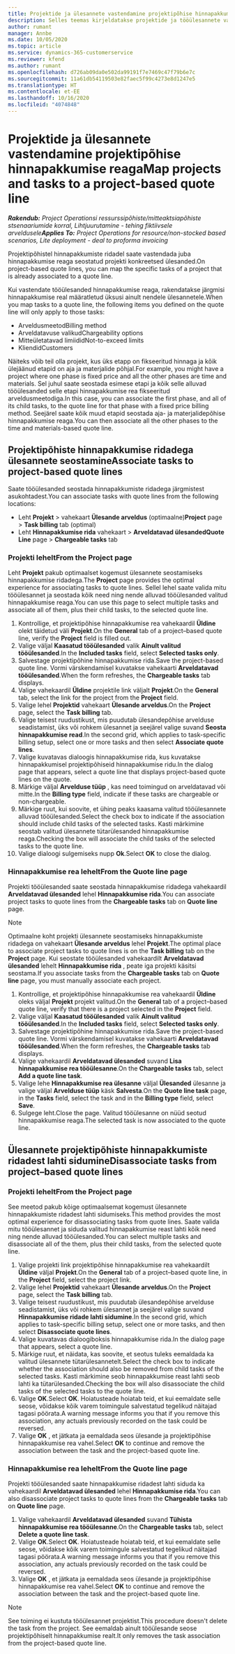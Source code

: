 ```yaml
---
title: Projektide ja ülesannete vastendamine projektipõhise hinnapakkumise reaga
description: Selles teemas kirjeldatakse projektide ja tööülesannete vastendamist projektipõhise tööülesande reaga.
author: rumant
manager: Annbe
ms.date: 10/05/2020
ms.topic: article
ms.service: dynamics-365-customerservice
ms.reviewer: kfend
ms.author: rumant
ms.openlocfilehash: d726ab09da0e502da99191f7e7469c47f79b6e7c
ms.sourcegitcommit: 11a61db54119503e82faec5f99c4273e8d1247e5
ms.translationtype: HT
ms.contentlocale: et-EE
ms.lasthandoff: 10/16/2020
ms.locfileid: "4074848"
---
```

# <a name="map-projects-and-tasks-to-a-project-based-quote-line"></a><span data-ttu-id="7adc6-103">Projektide ja ülesannete vastendamine projektipõhise hinnapakkumise reaga</span><span class="sxs-lookup"><span data-stu-id="7adc6-103">Map projects and tasks to a project-based quote line</span></span>

<span data-ttu-id="7adc6-104">_**Rakendub:** Project Operationsi ressurssipõhiste/mitteaktsiapõhiste stsenaariumide korral,  Lihtjuurutamine - tehing fiktiivsele arveldusele_</span><span class="sxs-lookup"><span data-stu-id="7adc6-104">_**Applies To:** Project Operations for resource/non-stocked based scenarios, Lite deployment - deal to proforma invoicing_</span></span>

<span data-ttu-id="7adc6-105">Projektipõhistel hinnapakkumiste ridadel saate vastendada juba hinnapakkumise reaga seostatud projekti konkreetsed ülesanded.</span><span class="sxs-lookup"><span data-stu-id="7adc6-105">On project-based quote lines, you can map the specific tasks of a project that is already associated to a quote line.</span></span>

<span data-ttu-id="7adc6-106">Kui vastendate tööülesanded hinnapakkumise reaga, rakendatakse järgmisi hinnapakkumise real määratletud üksusi ainult nendele ülesannetele.</span><span class="sxs-lookup"><span data-stu-id="7adc6-106">When you map tasks to a quote line, the following items you defined on the quote line will only apply to those tasks:</span></span>

- <span data-ttu-id="7adc6-107">Arveldusmeetod</span><span class="sxs-lookup"><span data-stu-id="7adc6-107">Billing method</span></span>
- <span data-ttu-id="7adc6-108">Arveldatavuse valikud</span><span class="sxs-lookup"><span data-stu-id="7adc6-108">Chargeability options</span></span>
- <span data-ttu-id="7adc6-109">Mitteületatavad limiidid</span><span class="sxs-lookup"><span data-stu-id="7adc6-109">Not-to-exceed limits</span></span>
- <span data-ttu-id="7adc6-110">Kliendid</span><span class="sxs-lookup"><span data-stu-id="7adc6-110">Customers</span></span>

<span data-ttu-id="7adc6-111">Näiteks võib teil olla projekt, kus üks etapp on fikseeritud hinnaga ja kõik ülejäänud etapid on aja ja materjalide põhjal.</span><span class="sxs-lookup"><span data-stu-id="7adc6-111">For example, you might have a project where one phase is fixed price and all the other phases are time and materials.</span></span> <span data-ttu-id="7adc6-112">Sel juhul saate seostada esimese etapi ja kõik selle alluvad tööülesanded selle etapi hinnapakkumise rea fikseeritud arveldusmeetodiga.</span><span class="sxs-lookup"><span data-stu-id="7adc6-112">In this case, you can associate the first phase, and all of its child tasks, to the quote line for that phase with a fixed price billing method.</span></span> <span data-ttu-id="7adc6-113">Seejärel saate kõik muud etapid seostada aja- ja materjalidepõhise hinnapakkumise reaga.</span><span class="sxs-lookup"><span data-stu-id="7adc6-113">You can then associate all the other phases to the time and materials-based quote line.</span></span>

## <a name="associate-tasks-to-project-based-quote-lines"></a><span data-ttu-id="7adc6-114">Projektipõhiste hinnapakkumise ridadega ülesannete seostamine</span><span class="sxs-lookup"><span data-stu-id="7adc6-114">Associate tasks to project-based quote lines</span></span>

<span data-ttu-id="7adc6-115">Saate tööülesanded seostada hinnapakkumiste ridadega järgmistest asukohtadest.</span><span class="sxs-lookup"><span data-stu-id="7adc6-115">You can associate tasks with quote lines from the following locations:</span></span>

- <span data-ttu-id="7adc6-116">Leht **Projekt** > vahekaart **Ülesande arveldus** (optimaalne)</span><span class="sxs-lookup"><span data-stu-id="7adc6-116">**Project** page > **Task billing** tab (optimal)</span></span>
- <span data-ttu-id="7adc6-117">Leht **Hinnapakkumise rida** vahekaart > **Arveldatavad ülesanded**</span><span class="sxs-lookup"><span data-stu-id="7adc6-117">**Quote Line** page > **Chargeable tasks** tab</span></span> 

### <a name="from-the-project-page"></a><span data-ttu-id="7adc6-118">Projekti lehelt</span><span class="sxs-lookup"><span data-stu-id="7adc6-118">From the Project page</span></span>

<span data-ttu-id="7adc6-119">Leht **Projekt** pakub optimaalset kogemust ülesannete seostamiseks hinnapakkumise ridadega.</span><span class="sxs-lookup"><span data-stu-id="7adc6-119">The **Project** page provides the optimal experience for associating tasks to quote lines.</span></span> <span data-ttu-id="7adc6-120">Sellel lehel saate valida mitu tööülesannet ja seostada kõik need ning nende alluvad tööülesanded valitud hinnapakkumise reaga.</span><span class="sxs-lookup"><span data-stu-id="7adc6-120">You can use this page to select multiple tasks and associate all of them, plus their child tasks, to the selected quote line.</span></span>

1. <span data-ttu-id="7adc6-121">Kontrollige, et projektipõhise hinnapakkumise rea vahekaardil **Üldine** olekt täidetud väli **Projekt**.</span><span class="sxs-lookup"><span data-stu-id="7adc6-121">On the **General** tab of a project–based quote line, verify the **Project** field is filled out.</span></span>
2. <span data-ttu-id="7adc6-122">Valige väljal **Kaasatud tööülesanded** valik **Ainult valitud tööülesanded**.</span><span class="sxs-lookup"><span data-stu-id="7adc6-122">In the **Included tasks** field, select **Selected tasks only**.</span></span>
3. <span data-ttu-id="7adc6-123">Salvestage projektipõhine hinnapakkumise rida.</span><span class="sxs-lookup"><span data-stu-id="7adc6-123">Save the project-based quote line.</span></span> <span data-ttu-id="7adc6-124">Vormi värskendamisel kuvatakse vahekaarti **Arveldatavad tööülesanded**.</span><span class="sxs-lookup"><span data-stu-id="7adc6-124">When the form refreshes, the **Chargeable tasks** tab displays.</span></span>
4. <span data-ttu-id="7adc6-125">Valige vahekaardil **Üldine** projektile link väljalt **Projekt**.</span><span class="sxs-lookup"><span data-stu-id="7adc6-125">On the **General** tab, select the link for the project from the **Project** field.</span></span>
5. <span data-ttu-id="7adc6-126">Valige lehel **Projektid** vahekaart **Ülesande arveldus**.</span><span class="sxs-lookup"><span data-stu-id="7adc6-126">On the **Project** page, select the **Task billing** tab.</span></span>
6. <span data-ttu-id="7adc6-127">Valige teisest ruudustikust, mis puudutab ülesandepõhise arvelduse seadistamist, üks või rohkem ülesannet ja seejärel valige suvand **Seosta hinnapakkumise read**.</span><span class="sxs-lookup"><span data-stu-id="7adc6-127">In the second grid, which applies to task-specific billing setup, select one or more tasks and then select **Associate quote lines**.</span></span>
7. <span data-ttu-id="7adc6-128">Valige kuvatavas dialoogis hinnapakkumise rida, kus kuvatakse hinnapakkumisel projektipõhiseid hinnapakkumise ridu.</span><span class="sxs-lookup"><span data-stu-id="7adc6-128">In the dialog page that appears, select a quote line that displays project-based quote lines on the quote.</span></span>
8. <span data-ttu-id="7adc6-129">Märkige väljal **Arvelduse tüüp** , kas need toimingud on arveldatavad või mitte.</span><span class="sxs-lookup"><span data-stu-id="7adc6-129">In the **Billing type** field, indicate if these tasks are chargeable or non-chargeable.</span></span>
9. <span data-ttu-id="7adc6-130">Märkige ruut, kui soovite, et ühing peaks kaasama valitud tööülesannete alluvad tööülesanded.</span><span class="sxs-lookup"><span data-stu-id="7adc6-130">Select the check box to indicate if the association should include child tasks of the selected tasks.</span></span> <span data-ttu-id="7adc6-131">Kasti märkimine seostab valitud ülesannete tütarülesanded hinnapakkumise reaga.</span><span class="sxs-lookup"><span data-stu-id="7adc6-131">Checking the box will associate the child tasks of the selected tasks to the quote line.</span></span>
10. <span data-ttu-id="7adc6-132">Valige dialoogi sulgemiseks nupp **Ok**.</span><span class="sxs-lookup"><span data-stu-id="7adc6-132">Select **OK** to close the dialog.</span></span>

### <a name="from-the-quote-line-page"></a><span data-ttu-id="7adc6-133">Hinnapakkumise rea lehelt</span><span class="sxs-lookup"><span data-stu-id="7adc6-133">From the Quote line page</span></span>

<span data-ttu-id="7adc6-134">Projekti tööülesanded saate seostada hinnapakkumise ridadega vahekaardil **Arveldatavad ülesanded** lehel **Hinnapakkumise rida**.</span><span class="sxs-lookup"><span data-stu-id="7adc6-134">You can associate project tasks to quote lines from the **Chargeable tasks** tab on **Quote line** page.</span></span>

>[!NOTE]
><span data-ttu-id="7adc6-135">Optimaalne koht projekti ülesannete seostamiseks hinnapakkumiste ridadega on vahekaart **Ülesande arveldus** lehel **Projekt**.</span><span class="sxs-lookup"><span data-stu-id="7adc6-135">The optimal place to associate project tasks to quote lines is on the **Task billing** tab on the **Project** page.</span></span> <span data-ttu-id="7adc6-136">Kui seostate tööülesanded vahekaardilt **Arveldatavad ülesanded** lehelt **Hinnapakkumise rida** , peate iga projekti käsitsi seostama.</span><span class="sxs-lookup"><span data-stu-id="7adc6-136">If you associate tasks from the **Chargeable tasks** tab on **Quote line** page, you must manually associate each project.</span></span>

1. <span data-ttu-id="7adc6-137">Kontrollige, et projektipõhise hinnapakkumise rea vahekaardil **Üldine** oleks väljal **Projekt** projekt valitud.</span><span class="sxs-lookup"><span data-stu-id="7adc6-137">On the **General** tab of a project–based quote line, verify that there is a project selected in the **Project** field.</span></span>
2. <span data-ttu-id="7adc6-138">Valige väljal **Kaasatud tööülesanded** valik **Ainult valitud tööülesanded**.</span><span class="sxs-lookup"><span data-stu-id="7adc6-138">In the **Included tasks** field, select **Selected tasks only**.</span></span>
3. <span data-ttu-id="7adc6-139">Salvestage projektipõhine hinnapakkumise rida.</span><span class="sxs-lookup"><span data-stu-id="7adc6-139">Save the project-based quote line.</span></span> <span data-ttu-id="7adc6-140">Vormi värskendamisel kuvatakse vahekaarti **Arveldatavad tööülesanded**.</span><span class="sxs-lookup"><span data-stu-id="7adc6-140">When the form refreshes, the **Chargeable tasks** tab displays.</span></span>
4. <span data-ttu-id="7adc6-141">Valige vahekaardil **Arveldatavad ülesanded** suvand **Lisa hinnapakkumise rea tööülesanne**.</span><span class="sxs-lookup"><span data-stu-id="7adc6-141">On the **Chargeable tasks** tab, select **Add a quote line task**.</span></span>
5. <span data-ttu-id="7adc6-142">Valige lehe **Hinnapakkumise rea ülesanne** väljal **Ülesanded** ülesanne ja valige väljal **Arvelduse tüüp** käsk **Salvesta**.</span><span class="sxs-lookup"><span data-stu-id="7adc6-142">On the **Quote line task** page, in the **Tasks** field, select the task and in the **Billing type** field, select **Save**.</span></span> 
6. <span data-ttu-id="7adc6-143">Sulgege leht.</span><span class="sxs-lookup"><span data-stu-id="7adc6-143">Close the page.</span></span> <span data-ttu-id="7adc6-144">Valitud tööülesanne on nüüd seotud hinnapakkumise reaga.</span><span class="sxs-lookup"><span data-stu-id="7adc6-144">The selected task is now associated to the quote line.</span></span>

## <a name="disassociate-tasks-from-projectbased-quote-lines"></a><span data-ttu-id="7adc6-145">Ülesannete projektipõhiste hinnapakkumiste ridadest lahti sidumine</span><span class="sxs-lookup"><span data-stu-id="7adc6-145">Disassociate tasks from project–based quote lines</span></span>

### <a name="from-the-project-page"></a><span data-ttu-id="7adc6-146">Projekti lehelt</span><span class="sxs-lookup"><span data-stu-id="7adc6-146">From the Project page</span></span>

<span data-ttu-id="7adc6-147">See meetod pakub kõige optimaalsemat kogemust ülesannete hinnapakkumiste ridadest lahti sidumiseks.</span><span class="sxs-lookup"><span data-stu-id="7adc6-147">This method provides the most optimal experience for disassociating tasks from quote lines.</span></span> <span data-ttu-id="7adc6-148">Saate valida mitu tööülesannet ja siduda valitud hinnapakkumise reast lahti kõik need ning nende alluvad tööülesanded.</span><span class="sxs-lookup"><span data-stu-id="7adc6-148">You can select multiple tasks and disassociate all of the them, plus their child tasks, from the selected quote line.</span></span>

1. <span data-ttu-id="7adc6-149">Valige projekti link projektipõhise hinnapakkumise rea vahekaardilt **Üldine** väljal **Projekt**.</span><span class="sxs-lookup"><span data-stu-id="7adc6-149">On the **General** tab of a project–based quote line, in the **Project** field, select the project link.</span></span>
2. <span data-ttu-id="7adc6-150">Valige lehel **Projektid** vahekaart **Ülesande arveldus**.</span><span class="sxs-lookup"><span data-stu-id="7adc6-150">On the **Project** page, select the **Task billing** tab.</span></span>
3. <span data-ttu-id="7adc6-151">Valige teisest ruudustikust, mis puudutab ülesandepõhise arvelduse seadistamist, üks või rohkem ülesannet ja seejärel valige suvand **Hinnapakkumise ridade lahti sidumine**.</span><span class="sxs-lookup"><span data-stu-id="7adc6-151">In the second grid, which applies to task-specific billing setup, select one or more tasks, and then select **Disassociate quote lines**.</span></span>
4. <span data-ttu-id="7adc6-152">Valige kuvatavas dialoogiboksis hinnapakkumise rida.</span><span class="sxs-lookup"><span data-stu-id="7adc6-152">In the dialog page that appears, select a quote line.</span></span>
5. <span data-ttu-id="7adc6-153">Märkige ruut, et näidata, kas soovite, et seotus tuleks eemaldada ka valitud ülesannete tütarülesannetelt.</span><span class="sxs-lookup"><span data-stu-id="7adc6-153">Select the check box to indicate whether the association should also be removed from child tasks of the selected tasks.</span></span> <span data-ttu-id="7adc6-154">Kasti märkimine seob hinnapakkumise reast lahti seob lahti ka tütarülesanded.</span><span class="sxs-lookup"><span data-stu-id="7adc6-154">Checking the box will also disassociate the child tasks of the selected tasks to the quote line.</span></span>
6. <span data-ttu-id="7adc6-155">Valige **OK**.</span><span class="sxs-lookup"><span data-stu-id="7adc6-155">Select **OK**.</span></span> <span data-ttu-id="7adc6-156">Hoiatusteade hoiatab teid, et kui eemaldate selle seose, võidakse kõik varem toimingule salvestatud tegelikud näitajad tagasi pöörata.</span><span class="sxs-lookup"><span data-stu-id="7adc6-156">A warning message informs you that if you remove this association, any actuals previously recorded on the task could be reversed.</span></span> 
7. <span data-ttu-id="7adc6-157">Valige **OK** , et jätkata ja eemaldada seos ülesande ja projektipõhise hinnapakkumise rea vahel.</span><span class="sxs-lookup"><span data-stu-id="7adc6-157">Select **OK** to continue and remove the association between the task and the project-based quote line.</span></span>

### <a name="from-the-quote-line-page"></a><span data-ttu-id="7adc6-158">Hinnapakkumise rea lehelt</span><span class="sxs-lookup"><span data-stu-id="7adc6-158">From the Quote line page</span></span>

<span data-ttu-id="7adc6-159">Projekti tööülesanded saate hinnapakkumise ridadest lahti siduda ka vahekaardil **Arveldatavad ülesanded** lehel **Hinnapakkumise rida**.</span><span class="sxs-lookup"><span data-stu-id="7adc6-159">You can also disassociate project tasks to quote lines from the **Chargeable tasks** tab on **Quote line** page.</span></span>

1. <span data-ttu-id="7adc6-160">Valige vahekaardil **Arveldatavad ülesanded** suvand **Tühista hinnapakkumise rea tööülesanne**.</span><span class="sxs-lookup"><span data-stu-id="7adc6-160">On the **Chargeable tasks** tab, select **Delete a quote line task**.</span></span>
2. <span data-ttu-id="7adc6-161">Valige **OK**.</span><span class="sxs-lookup"><span data-stu-id="7adc6-161">Select **OK**.</span></span> <span data-ttu-id="7adc6-162">Hoiatusteade hoiatab teid, et kui eemaldate selle seose, võidakse kõik varem toimingule salvestatud tegelikud näitajad tagasi pöörata.</span><span class="sxs-lookup"><span data-stu-id="7adc6-162">A warning message informs you that if you remove this association, any actuals previously recorded on the task could be reversed.</span></span> 
3. <span data-ttu-id="7adc6-163">Valige **OK** , et jätkata ja eemaldada seos ülesande ja projektipõhise hinnapakkumise rea vahel.</span><span class="sxs-lookup"><span data-stu-id="7adc6-163">Select **OK** to continue and remove the association between the task and the project-based quote line.</span></span>

>[!NOTE]
> <span data-ttu-id="7adc6-164">See toiming ei kustuta tööülesannet projektist.</span><span class="sxs-lookup"><span data-stu-id="7adc6-164">This procedure doesn't delete the task from the project.</span></span> <span data-ttu-id="7adc6-165">See eemaldab ainult tööülesande seose projektipõhiselt hinnapakkumise realt.</span><span class="sxs-lookup"><span data-stu-id="7adc6-165">It only removes the task association from the project-based quote line.</span></span>
